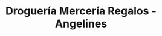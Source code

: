 ---
title: "Droguería Mercería Regalos - Angelines"
url: /velada/drogueria-merceria-regalos-angelines/
shop: regalo
---